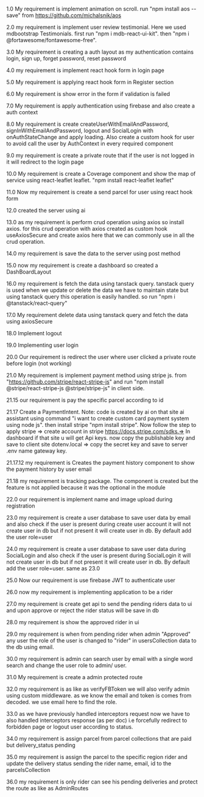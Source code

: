 1.0 My requirement is implement animation on scroll. run "npm install aos --save" from https://github.com/michalsnik/aos

2.0 my requirement is implement user review testimonial. Here we used mdbootstrap Testimonials. first run "npm i mdb-react-ui-kit". then "npm i @fortawesome/fontawesome-free".

3.0 My requirement is creating a auth layout as my authentication contains login, sign up, forget password, reset password

4.0 my requirement is implement react hook form in login page

5.0 My requirement is applying react hook form in Register section

6.0 My requirement is show error in the form if validation is failed

7.0 My requirement is apply authentication using firebase and also create a auth context

8.0 My requirement is create createUserWithEmailAndPassword, signInWithEmailAndPassword, logout and SocialLogin with onAuthStateChange and apply loading. Also create a custom hook for user to avoid call the user by AuthContext in every required component

9.0 my requirement is create a private route that if the user is not logged in it will redirect to the login page

10.0 My requirement is create a Coverage component and show the map of service using react-leaflet leaflet. "npm install react-leaflet leaflet"

11.0 Now my requirement is create a send parcel for user using react hook form

12.0 created the server using ai

13.0 as my requirement is perform crud operation using axios so install axios. for this crud operation with axios created as custom hook useAxiosSecure and create axios here that we can commonly use in all the crud operation.

14.0 my requirement is save the data to the server using post method

15.0 now my requirement is create a dashboard so created a DashBoardLayout

16.0 my requirement is fetch the data using tanstack query. tanstack query is used when we update or delete the data we have to maintain state but using tanstack query this operation is easily handled. so run "npm i @tanstack/react-query"

17.0 My requirement delete data using tanstack query and fetch the data using axiosSecure

18.0 Implement logout

19.0 Implementing user login

20.0 Our requirement is redirect the user where user clicked a private route before login (not working)

21.0 My requirement is implement payment method using stripe js. from "https://github.com/stripe/react-stripe-js" and run "npm install @stripe/react-stripe-js @stripe/stripe-js" in client side.

21.15 our requirement is pay the specific parcel according to id

21.17 Create a PaymentIntent. Note: code is created by ai on that site ai assistant using command "i want to create custom card payment system using node js". then install stripe "npm install stripe". Now follow the step to apply stripe => create account in stripe https://docs.stripe.com/sdks.=> In dashboard if that site u will get Api keys. now copy the publishable key and save to client site dotenv.local => copy the secret key and save to server .env name gateway key.

21.17.12 my requirement is Creates the payment history component to show the payment history by user email

21.18 my requirement is tracking package. The component is created but the feature is not applied because it was the optional in the module

22.0 our requirement is implement name and image upload during registration

23.0 my requirement is create a user database to save user data by email and also check if the user is present during create user account it will not create user in db but if not present it will create user in db. By default add the user role=user

24.0 my requirement is create a user database to save user data during SocialLogin and also check if the user is present during SocialLogin it will not create user in db but if not present it will create user in db. By default add the user role=user. same as 23.0

25.0 Now our requirement is use firebase JWT to authenticate user

26.0 now my requirement is implementing application to be a rider

27.0 my requirement is create get api to send the pending riders data to ui and upon approve or reject the rider status will be save in db

28.0 my requirement is show the approved rider in ui

29.0 my requirement is when from pending rider when admin "Approved" any user the role of the user is changed to "rider" in usersCollection data to the db using email.

30.0 my requirement is admin can search user by email with a single word search and change the user role to admin/ user.

31.0 My requirement is create a admin protected route

32.0 my requirement is as like as verifyFBToken we will also verify admin using custom middleware. as we know the email and token is comes from decoded. we use email here to find the role.

33.0 as we have previously handled interceptors request now we have to also handled interceptors response (as per doc) i.e forcefully redirect to forbidden page or logout user according to status.

34.0 my requirement is assign parcel from parcel collections that are paid but delivery_status pending

35.0 my requirement is assign the parcel to the specific region rider and update the delivery status sending the rider name, email, id to the parcelsCollection

36.0 my requirement is only rider can see his pending deliveries and protect the route as like as AdminRoutes
